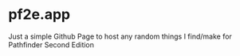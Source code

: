 # pf2e.app
Just a simple Github Page to host any random things I find/make for Pathfinder Second Edition
